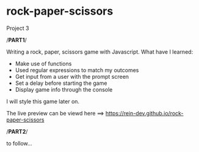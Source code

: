 # rock-paper-scissors

Project 3

/**************PART1**************/

Writing a rock, paper, scissors game with Javascript. What have I learned:

- Make use of functions
- Used regular expressions to match my outcomes
- Get input from a user with the prompt screen
- Set a delay before starting the game
- Display game info through the console

I will style this game later on.

The live preview can be viewd here ==> https://rein-dev.github.io/rock-paper-scissors

/**************PART2**************/

to follow...
